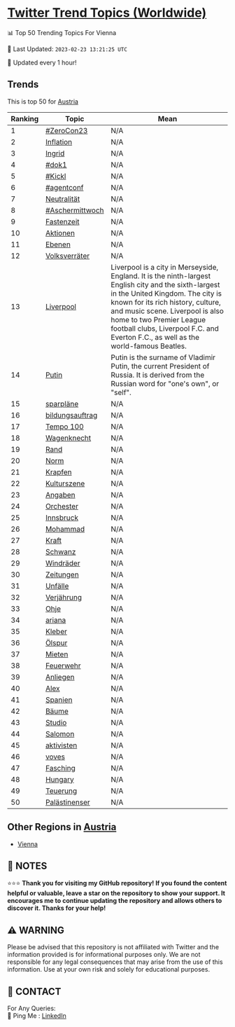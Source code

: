 [Twitter Trend Topics (Worldwide)](https://github.com/ErcinDedeoglu/Twitter-Trend-Topics)
==========


📊 Top 50 Trending Topics For Vienna

📆 Last Updated: `2023-02-23 13:21:25 UTC`

🔧 Updated every 1 hour!


## Trends

This is top 50 for [Austria](</Austria>)

| Ranking | Topic | Mean |
| ------- | ------------ | ------------ |
| 1 | [#ZeroCon23](http://twitter.com/search?q=%23ZeroCon23) | N/A |
| 2 | [Inflation](http://twitter.com/search?q=Inflation) | N/A |
| 3 | [Ingrid](http://twitter.com/search?q=Ingrid) | N/A |
| 4 | [#dok1](http://twitter.com/search?q=%23dok1) | N/A |
| 5 | [#Kickl](http://twitter.com/search?q=%23Kickl) | N/A |
| 6 | [#agentconf](http://twitter.com/search?q=%23agentconf) | N/A |
| 7 | [Neutralität](http://twitter.com/search?q=Neutralit%c3%a4t) | N/A |
| 8 | [#Aschermittwoch](http://twitter.com/search?q=%23Aschermittwoch) | N/A |
| 9 | [Fastenzeit](http://twitter.com/search?q=Fastenzeit) | N/A |
| 10 | [Aktionen](http://twitter.com/search?q=Aktionen) | N/A |
| 11 | [Ebenen](http://twitter.com/search?q=Ebenen) | N/A |
| 12 | [Volksverräter](http://twitter.com/search?q=Volksverr%c3%a4ter) | N/A |
| 13 | [Liverpool](http://twitter.com/search?q=Liverpool) | Liverpool is a city in Merseyside, England. It is the ninth-largest English city and the sixth-largest in the United Kingdom. The city is known for its rich history, culture, and music scene. Liverpool is also home to two Premier League football clubs, Liverpool F.C. and Everton F.C., as well as the world-famous Beatles. |
| 14 | [Putin](http://twitter.com/search?q=Putin) | Putin is the surname of Vladimir Putin, the current President of Russia. It is derived from the Russian word for "one's own", or "self". |
| 15 | [sparpläne](http://twitter.com/search?q=sparpl%c3%a4ne) | N/A |
| 16 | [bildungsauftrag](http://twitter.com/search?q=bildungsauftrag) | N/A |
| 17 | [Tempo 100](http://twitter.com/search?q=Tempo+100) | N/A |
| 18 | [Wagenknecht](http://twitter.com/search?q=Wagenknecht) | N/A |
| 19 | [Rand](http://twitter.com/search?q=Rand) | N/A |
| 20 | [Norm](http://twitter.com/search?q=Norm) | N/A |
| 21 | [Krapfen](http://twitter.com/search?q=Krapfen) | N/A |
| 22 | [Kulturszene](http://twitter.com/search?q=Kulturszene) | N/A |
| 23 | [Angaben](http://twitter.com/search?q=Angaben) | N/A |
| 24 | [Orchester](http://twitter.com/search?q=Orchester) | N/A |
| 25 | [Innsbruck](http://twitter.com/search?q=Innsbruck) | N/A |
| 26 | [Mohammad](http://twitter.com/search?q=Mohammad) | N/A |
| 27 | [Kraft](http://twitter.com/search?q=Kraft) | N/A |
| 28 | [Schwanz](http://twitter.com/search?q=Schwanz) | N/A |
| 29 | [Windräder](http://twitter.com/search?q=Windr%c3%a4der) | N/A |
| 30 | [Zeitungen](http://twitter.com/search?q=Zeitungen) | N/A |
| 31 | [Unfälle](http://twitter.com/search?q=Unf%c3%a4lle) | N/A |
| 32 | [Verjährung](http://twitter.com/search?q=Verj%c3%a4hrung) | N/A |
| 33 | [Ohje](http://twitter.com/search?q=Ohje) | N/A |
| 34 | [ariana](http://twitter.com/search?q=ariana) | N/A |
| 35 | [Kleber](http://twitter.com/search?q=Kleber) | N/A |
| 36 | [Ölspur](http://twitter.com/search?q=%c3%96lspur) | N/A |
| 37 | [Mieten](http://twitter.com/search?q=Mieten) | N/A |
| 38 | [Feuerwehr](http://twitter.com/search?q=Feuerwehr) | N/A |
| 39 | [Anliegen](http://twitter.com/search?q=Anliegen) | N/A |
| 40 | [Alex](http://twitter.com/search?q=Alex) | N/A |
| 41 | [Spanien](http://twitter.com/search?q=Spanien) | N/A |
| 42 | [Bäume](http://twitter.com/search?q=B%c3%a4ume) | N/A |
| 43 | [Studio](http://twitter.com/search?q=Studio) | N/A |
| 44 | [Salomon](http://twitter.com/search?q=Salomon) | N/A |
| 45 | [aktivisten](http://twitter.com/search?q=aktivisten) | N/A |
| 46 | [voves](http://twitter.com/search?q=voves) | N/A |
| 47 | [Fasching](http://twitter.com/search?q=Fasching) | N/A |
| 48 | [Hungary](http://twitter.com/search?q=Hungary) | N/A |
| 49 | [Teuerung](http://twitter.com/search?q=Teuerung) | N/A |
| 50 | [Palästinenser](http://twitter.com/search?q=Pal%c3%a4stinenser) | N/A |



## Other Regions in [Austria](</Austria>)

* [Vienna](</Austria/Vienna.md>)



## 📝 NOTES

⭐⭐⭐ **Thank you for visiting my GitHub repository! If you found the content helpful or valuable, leave a star on the repository to show your support. It encourages me to continue updating the repository and allows others to discover it. Thanks for your help!**


## ⚠️ WARNING

Please be advised that this repository is not affiliated with Twitter and the information provided is for informational purposes only. We are not responsible for any legal consequences that may arise from the use of this information. Use at your own risk and solely for educational purposes.


## 📨 CONTACT

 For Any Queries:  
            🏓 Ping Me : [LinkedIn](https://www.linkedin.com/in/ercindedeoglu/)
